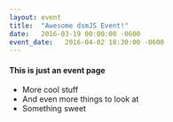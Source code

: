 ```yaml
---
layout: event
title:  "Awesome dsmJS Event!"
date:   2016-03-19 00:00:00 -0600
event_date:   2016-04-02 18:30:00 -0600
---
```


#### This is just an event page

- More cool stuff
- And even more things to look at
- Something sweet
